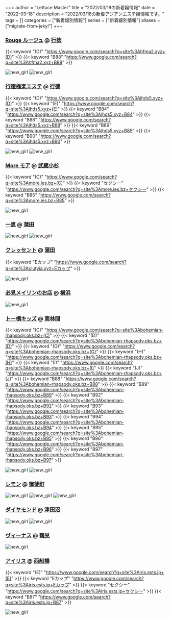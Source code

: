 +++
author = "Lettuce Master"
title = "2022/03/18の新着嬢情報"
date = "2022-03-18"
description = "2022/03/18の新着アジアンエステ嬢情報です。"
tags = []
categories = ["新着嬢別情報"]
series = ["新着嬢別情報"]
aliases = ["migrate-from-jekyl"]
+++
### [Rouge ルージュ](http://hfma2.xyz/) @ [行徳](/post/gyotoku)
{{< keyword "(D)" "https://www.google.com/search?q=site%3Ahfma2.xyz+(D)" >}} {{< keyword "B88" "https://www.google.com/search?q=site%3Ahfma2.xyz+B88" >}} 

![new_girl](https://i.imgur.com/74wDSvp.jpeg)
![new_girl](https://i.imgur.com/YMe5Pa1.jpeg)
### [行徳極楽エステ](http://jhds5.xyz/) @ [行徳](/post/gyotoku)
{{< keyword "(D)" "https://www.google.com/search?q=site%3Ajhds5.xyz+(D)" >}} {{< keyword "(E)" "https://www.google.com/search?q=site%3Ajhds5.xyz+(E)" >}} {{< keyword "B84" "https://www.google.com/search?q=site%3Ajhds5.xyz+B84" >}} {{< keyword "B88" "https://www.google.com/search?q=site%3Ajhds5.xyz+B88" >}} {{< keyword "B89" "https://www.google.com/search?q=site%3Ajhds5.xyz+B89" >}} {{< keyword "B90" "https://www.google.com/search?q=site%3Ajhds5.xyz+B90" >}} 

![new_girl](https://i.imgur.com/zFgmegh.jpeg)
![new_girl](https://i.imgur.com/bEvfWZW.jpeg)
### [More モア](https://more.ies.bz/) @ [武蔵小杉](/post/musashikosugi)
{{< keyword "(C)" "https://www.google.com/search?q=site%3Amore.ies.bz+(C)" >}} {{< keyword "セクシー" "https://www.google.com/search?q=site%3Amore.ies.bz+セクシー" >}} {{< keyword "B85" "https://www.google.com/search?q=site%3Amore.ies.bz+B85" >}} 

![new_girl](https://more.ies.bz/photos/sites/99/2022/03/2022031715554845.jpg_400X533.jpg)
### [一恵](http://kazue.me-es.com/) @ [蒲田](/post/kamata)


![new_girl](https://i.imgur.com/667Lxms.jpeg)
![new_girl](https://i.imgur.com/FQbXLle.jpeg)
### [クレッセント](http://ciutyia.xyz/) @ [蒲田](/post/kamata)
{{< keyword "Eカップ" "https://www.google.com/search?q=site%3Aciutyia.xyz+Eカップ" >}} 

![new_girl](https://i.imgur.com/6llSaKL.jpeg)
### [必見メイリンのお店](http://mei.pupu.jp/) @ [横浜](/post/yokohama)


![new_girl](https://i.imgur.com/GdZify0.jpeg)
### [トー横キッズ](http://bohemian-rhapsody.oks.bz/) @ [南林間](/post/minamirinkan)
{{< keyword "(C)" "https://www.google.com/search?q=site%3Abohemian-rhapsody.oks.bz+(C)" >}} {{< keyword "(D)" "https://www.google.com/search?q=site%3Abohemian-rhapsody.oks.bz+(D)" >}} {{< keyword "(G)" "https://www.google.com/search?q=site%3Abohemian-rhapsody.oks.bz+(G)" >}} {{< keyword "(H)" "https://www.google.com/search?q=site%3Abohemian-rhapsody.oks.bz+(H)" >}} {{< keyword "(I)" "https://www.google.com/search?q=site%3Abohemian-rhapsody.oks.bz+(I)" >}} {{< keyword "(J)" "https://www.google.com/search?q=site%3Abohemian-rhapsody.oks.bz+(J)" >}} {{< keyword "B88" "https://www.google.com/search?q=site%3Abohemian-rhapsody.oks.bz+B88" >}} {{< keyword "B89" "https://www.google.com/search?q=site%3Abohemian-rhapsody.oks.bz+B89" >}} {{< keyword "B92" "https://www.google.com/search?q=site%3Abohemian-rhapsody.oks.bz+B92" >}} {{< keyword "B93" "https://www.google.com/search?q=site%3Abohemian-rhapsody.oks.bz+B93" >}} {{< keyword "B94" "https://www.google.com/search?q=site%3Abohemian-rhapsody.oks.bz+B94" >}} {{< keyword "B95" "https://www.google.com/search?q=site%3Abohemian-rhapsody.oks.bz+B95" >}} {{< keyword "B96" "https://www.google.com/search?q=site%3Abohemian-rhapsody.oks.bz+B96" >}} {{< keyword "B97" "https://www.google.com/search?q=site%3Abohemian-rhapsody.oks.bz+B97" >}} 

![new_girl](https://i.imgur.com/Lo8xL70.jpeg)
![new_girl](https://i.imgur.com/WxlkSHO.jpeg)
### [レモン](http://ueno502.galaxy.bindcloud.jp/) @ [御徒町](/post/okachimachi)


![new_girl](https://i.imgur.com/U8zAgcj.jpeg)
![new_girl](https://i.imgur.com/K3SPRKE.jpeg)
![new_girl](https://i.imgur.com/mgOf9CA.jpeg)
### [ダイヤモンド](http://n-rlx.com/) @ [津田沼](/post/tsudanuma)


![new_girl](https://i.imgur.com/FJ1Jvia.jpeg)
![new_girl](https://i.imgur.com/NOckAc2.jpeg)
### [ヴィーナス](http://www.vi-aroma.xyz/) @ [鶴見](/post/tsurumi)


![new_girl](https://i.imgur.com/ToMsYK6.jpeg)
### [アイリス](https://iris.ests.jp/) @ [西船橋](/post/nishifunabashi)
{{< keyword "(E)" "https://www.google.com/search?q=site%3Airis.ests.jp+(E)" >}} {{< keyword "Eカップ" "https://www.google.com/search?q=site%3Airis.ests.jp+Eカップ" >}} {{< keyword "セクシー" "https://www.google.com/search?q=site%3Airis.ests.jp+セクシー" >}} {{< keyword "B87" "https://www.google.com/search?q=site%3Airis.ests.jp+B87" >}} 

![new_girl](https://iris.ests.jp/photos/sites/58/2022/03/2022031720221417.jpeg_302X450.jpeg)
